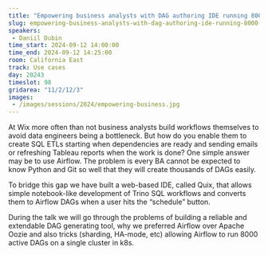 ```yaml
---
title: "Empowering business analysts with DAG authoring IDE running 8000 workflows"
slug: empowering-business-analysts-with-dag-authoring-ide-running-8000-workflows
speakers:
 - Daniil Dubin
time_start: 2024-09-12 14:00:00
time_end: 2024-09-12 14:25:00
room: California East
track: Use cases
day: 20243
timeslot: 98
gridarea: "11/2/12/3"
images: 
 - /images/sessions/2024/empowering-business.jpg
---
```


At Wix more often than not business analysts build workflows themselves to avoid data engineers being a bottleneck. But how do you enable them to create SQL ETLs starting when dependencies are ready and sending emails or refreshing Tableau reports when the work is done? One simple answer may be to use Airflow. The problem is every BA cannot be expected to know Python and Git so well that they will create thousands of DAGs easily.
 
 
 
 To bridge this gap we have built a web-based IDE, called Quix, that allows simple notebook-like development of Trino SQL workflows and converts them to Airflow DAGs when a user hits the “schedule” button.
 
 
 
 During the talk we will go through the problems of building a reliable and extendable DAG generating tool, why we preferred Airflow over Apache Oozie and also tricks (sharding, HA-mode, etc) allowing Airflow to run 8000 active DAGs on a single cluster in k8s.